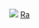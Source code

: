 
<p><img src="https://avatars.githubusercontent.com/u/184599837?v=4" class="gsc-avatar">  <a href="https://github.com/michaelliao" target="_blank">Ra</a></p>
